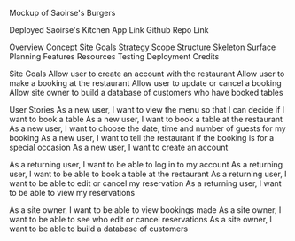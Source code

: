 Mockup of Saoirse's Burgers

Deployed Saoirse's Kitchen App Link
Github Repo Link

Overview
Concept
Site Goals
Strategy
Scope
Structure
Skeleton
Surface
Planning
Features
Resources
Testing
Deployment
Credits

Site Goals
Allow user to create an account with the restaurant
Allow user to make a booking at the restaurant
Allow user to update or cancel a booking
Allow site owner to build a database of customers who have booked tables

User Stories
As a new user, I want to view the menu so that I can decide if I want to book a table
As a new user, I want to book a table at the restaurant
As a new user, I want to choose the date, time and number of guests for my booking
As a new user, I want to tell the restaurant if the booking is for a special occasion
As a new user, I want to create an account

As a returning user, I want to be able to log in to my account
As a returning user, I want to be able to book a table at the restaurant
As a returning user, I want to be able to edit or cancel my reservation
As a returning user, I want to be able to view my reservations

As a site owner, I want to be able to view bookings made
As a site owner, I want to be able to see who edit or cancel reservations
As a site owner, I want to be able to build a database of customers